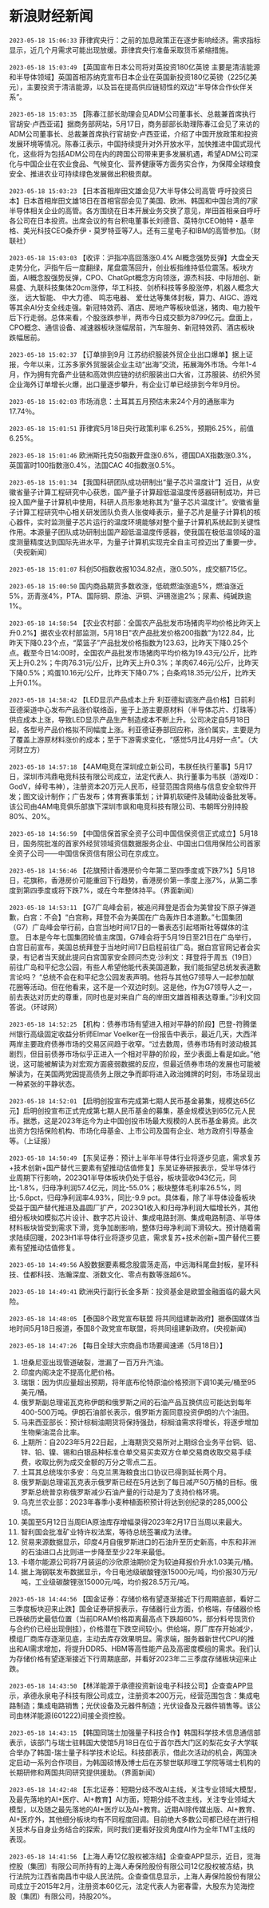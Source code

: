 # 新浪财经新闻
`2023-05-18 15:06:33` 菲律宾央行：之前的加息政策正在逐步影响经济。需求指标显示，近几个月需求可能出现放缓。菲律宾央行准备采取货币紧缩措施。

`2023-05-18 15:03:49` 【英国宣布日本公司将对英投资180亿英镑 主要是清洁能源和半导体领域】英国首相苏纳克宣布日本企业在英国新投资180亿英镑（225亿美元），主要投资于清洁能源，以及旨在提高供应链韧性的双边“半导体合作伙伴关系”。

`2023-05-18 15:03:35` 【陈春江部长助理会见ADM公司董事长、总裁兼首席执行官胡安·卢西亚诺】据商务部网站，5月17日，商务部部长助理陈春江会见了来访的ADM公司董事长、总裁兼首席执行官胡安·卢西亚诺，介绍了中国开放政策和投资发展环境等情况。陈春江表示，中国持续提升对外开放水平，加快推进中国式现代化，这些将为包括ADM公司在内的跨国公司带来更多发展机遇，希望ADM公司深化与中国企业在农业食品、气候变化、营养健康等方面务实合作，为保障全球粮食安全、推进农业可持续绿色发展做出积极贡献。

`2023-05-18 15:03:23` 【日本首相岸田文雄会见7大半导体公司高管 呼吁投资日本】日本首相岸田文雄18日在首相官邸会见了美国、欧洲、韩国和中国台湾的7家半导体相关企业的高管。各方围绕在日本开展业务交换了意见，岸田首相亲自呼吁各公司在日本投资。出席会议的有台积电董事长刘德音、英特尔CEO帕特・基辛格、美光科技CEO桑乔伊・莫罗特亚等7人。还有三星电子和IBM的高管参加。（财联社）

`2023-05-18 15:03:03` 【收评：沪指冲高回落涨0.4% AI概念强势反弹】大盘全天走势分化，沪指午后一度翻绿，尾盘震荡回升，创业板指维持低位震荡。板块方面，AI概念股强势反弹，CPO、ChatGpt概念方向领涨，源杰科技、中际旭创、新易盛、九联科技集体20cm涨停，华工科技、剑桥科技等多股涨停，机器人概念大涨， 远大智能、 中大力德、 鸣志电器、 爱仕达等集体封板，算力、AIGC、游戏等其余AI分支全线走强。新冠特效药、酒店、房地产等板块低迷，猪肉、电力股午后下行走弱。总体来看，个股涨跌参半，两市今日成交额为8799亿元。盘面上，CPO概念、通信设备、减速器板块涨幅居前，汽车服务、新冠特效药、酒店板块跌幅居前。

`2023-05-18 15:02:37` 【订单排到9月 江苏纺织服装外贸企业出口爆单】据上证报，今年以来，江苏多家外贸服装企业主动“出海”交流，拓展海外市场。今年1-4月，作为拥有完备产业链和高效供应链的纺织服装出口大省，江苏服装、纺织外贸企业海外订单增长火爆，出口量逐步攀升，有企业订单已经排到今年9月份。

`2023-05-18 15:02:03` 市场消息：土耳其五月预估未来24个月的通胀率为17.74％。

`2023-05-18 15:01:51` 菲律宾5月18日央行政策利率 6.25%，预期6.25%，前值6.25%。

`2023-05-18 15:01:46` 欧洲斯托克50指数开盘涨0.6%，德国DAX指数涨0.3%，英国富时100指数涨0.4%，法国CAC 40指数涨0.5%。

`2023-05-18 15:01:34` 【我国科研团队成功研制出“量子芯片温度计”】近日，从安徽省量子计算工程研究中心获悉，国产量子计算超低温温度传感器研制成功，并已投入国产量子计算机中使用，科研人员形象地称其为“量子芯片温度计”。安徽省量子计算工程研究中心相关研发团队负责人张俊峰表示，量子芯片是量子计算机的核心器件，实时监测量子芯片运行的温度环境能够对整个量子计算机系统起到关键性作用。本源量子团队成功研制出国产超低温温度传感器，使我国在极低温领域的温度测量精度达到国际先进水平，为量子计算机实现完全自主可控迈出了重要一步。（央视新闻）

`2023-05-18 15:01:07` 科创50指数收报1034.82点，涨0.50%，成交额715亿。

`2023-05-18 15:00:50` 国内商品期货多数收涨，低硫燃油涨逾5%，燃油涨近5%，沥青涨4%，PTA、国际铜、原油、沪铜、沪锡涨逾2%；尿素、纯碱跌逾1%。

`2023-05-18 14:58:54` 【农业农村部：全国农产品批发市场猪肉平均价格比昨天上升0.2%】据农业农村部监测，5月18日"农产品批发价格200指数"为122.84，比昨天下降0.23个点，“菜篮子”产品批发价格指数为123.63，比昨天下降0.25个点。截至今日14:00时，全国农产品批发市场猪肉平均价格为19.43元/公斤，比昨天上升0.2%；牛肉76.31元/公斤，比昨天上升0.3%；羊肉67.46元/公斤，比昨天下降0.5%；鸡蛋10.16元/公斤，比昨天下降0.7%；白条鸡18.35元/公斤，比昨天上升0.1%。

`2023-05-18 14:58:42` 【LED显示产品成本上升 利亚德拟调涨产品价格】日前利亚德渠道中心发布产品涨价联络函，鉴于上游主要原材料（半导体芯片、灯珠等）供应成本上涨，导致LED显示产品生产制造成本不断上升。公司决定自5月18日起，各型号产品价格拟不同幅度上涨。利亚德证券部回应称，涨价属实，主要是为了覆盖上游原材料涨价的成本；至于下游需求变化，“感觉5月比4月好一点”。（大河财立方）

`2023-05-18 14:57:18` 【4AM电竞在深圳成立新公司，韦朕任执行董事】5月17日，深圳市鸿鼎电竞科技有限公司成立，法定代表人、执行董事为韦朕（游戏ID：GodV，绰号韦神），注册资本20万元人民币，经营范围含网络与信息安全软件开发；图文设计制作；广告发布；体育赛事策划；计算机软硬件及辅助设备批发等。该公司由4AM电竞俱乐部旗下深圳市飒和电竞科技有限公司、韦朝晖分别持股80%、20%。

`2023-05-18 14:56:59` 【中国信保首家全资子公司中国信保资信正式成立】5月18日，国务院批准的首家外经贸领域资信数据服务企业、中国出口信用保险公司首家全资子公司——中国信保资信有限公司在京成立。

`2023-05-18 14:56:46` 【花旗预计香港房价今年第二至四季度或下跌7%】5月18日，花旗称，香港房价可能重回下行趋势，香港房价第一季度上涨7%，从第二季度到第四季度或将下跌7%，或在今年整体持平。（界面新闻）

`2023-05-18 14:53:11` 【G7广岛峰会前，被追问拜登是否会为美曾投下原子弹道歉，白宫：不会】“白宫称，拜登不会为美国在广岛轰炸日本道歉。”七国集团（G7）广岛峰会举行前，白宫当地时间17日的一番表态引起塔斯社等媒体的注意。 日本是今年七国集团轮值主席国，G7峰会将于5月19日至21日在广岛举行，白宫日前宣布，美国总统拜登于当地时间17日启程前往广岛。据白宫官网记者会实录，有记者当天就此提问白宫国家安全顾问杰克·沙利文：拜登将于周五（19日）前往广岛和平纪念公园，有些人希望他能代表美国道歉，我们能指望总统发表道歉言论吗？ “总统不会在和平纪念公园发表声明。他将与其他G7领导人一起参加献花圈等活动。但在他看来，这不是一个双边时刻。这是他，作为G7领导人之一，前去表达对历史的尊重，同时也是对来自广岛的岸田文雄首相表达尊重。”沙利文回答说。（环球网）

`2023-05-18 14:52:25` 【机构：债券市场有望进入相对平静的阶段】巴登-符腾堡州银行高级固定收益分析师Elmar Voelker在一份报告中表示，最近几天，大西洋两岸主要政府债券市场的交易区间趋于收窄。“过去数周，债券市场有时波动极其剧烈，但目前债券市场似乎正进入一个相对平静的阶段，至少表面上看是如此。”他说，这可能被解读为对宏观方面疲弱数据的反应，但最近债券市场的发展也可能被解读为，在美国两党因提高债务上限之争而即将进入政治摊牌的时刻，市场呈现出一种紧张的平静状态。

`2023-05-18 14:52:01` 【启明创投宣布完成第七期人民币基金募集，规模达65亿元】启明创投宣布正式完成第七期人民币基金的募集，基金规模达到65亿元人民币。据悉，这是2023年迄今为止中国创投市场最大规模的人民币基金募资。此次出资方包括保险机构、市场化母基金、上市公司及国有企业、地方政府引导基金等。（上证报）

`2023-05-18 14:50:49` 【东吴证券：预计上半年半导体行业将逐步见底，需求复苏+技术创新+国产替代三要素有望推动估值修复】东吴证券研报表示，受半导体行业周期下行影响，2023Q1半导体板块仍处于低谷，板块营收943亿元，同比-1.8%，归母净利润57.4亿元，同比-55.0%；板块整体毛利率26.5%，同比-5.6pct，归母净利润率4.93%，同比-9.9 pct。具体看，除了半导体设备板块受益于国产替代推进及晶圆厂扩产，2023Q1收入和归母净利润大幅增长外，其他细分板块如模拟芯片设计、数字芯片设计、集成电路封测、集成电路制造、半导体材料板块皆受到需求下滑，竞争加剧影响，整体归母净利润下滑较大。预计随着需求陆续回暖，2023H1半导体行业将逐步见底，需求复苏+技术创新+国产替代三要素有望推动估值修复。

`2023-05-18 14:49:56` A股数据要素概念股震荡走高，中远海科尾盘封板，星环科技、佳都科技、浩瀚深度、浙数文化、零点有数等涨超6%。

`2023-05-18 14:49:41` 欧洲央行副行长金多斯：投资基金是欧盟金融面临的最大风险。

`2023-05-18 14:48:05` 【泰国8个政党宣布联盟 将共同组建新政府】据泰国媒体当地时间5月18日报道，泰国8个政党宣布联盟，将共同组建新政府。(央视新闻)

`2023-05-18 14:47:26` 【每日全球大宗商品市场要闻速递（5月18日）】
1. 坦桑尼亚出现管道破裂，泄漏了一百万升汽油。
2. 印度内阁决定不提高化肥价格。
3. 瑞银：因为供应量超出预期，将年底布伦特原油价格预测下调10美元/桶至95美元/桶。
4. 俄罗斯副总理诺瓦克称伊朗和俄罗斯之间的石油产品互换供应可能达到每年400-500万吨。伊朗石油部长表示，俄罗斯方面同意投资伊朗的六个油田。
5. 马来西亚部长：预计棕榈油期货将保持强劲，棕榈油需求将增长，将逐步增加生物柴油混合比率。
6. 上期所：自2023年5月22日起，上海期货交易所对上期综合业务平台铜、铝、锌、铅、镍、锡和白银品种标准仓单交易买卖双方仓单交易商收取交易手续费，收取比例为成交金额的万分之零点二五。
7. 土耳其总统埃尔多安：乌克兰黑海粮食出口协议已得到延长两个月。
8. 俄罗斯副总理诺瓦克表示俄罗斯已经在5月达到了每日减产50万桶的目标。俄罗斯总统普京称俄罗斯减少石油产量的行动是为了支持价格环境。
9. 乌克兰农业部：2023年春季小麦种植面积预计将达到创纪录的285,000公顷。
10. 美国至5月12日当周EIA原油库存增幅录得2023年2月17日当周以来最大。
11. 智利国会批准矿业特许权法案，等待总统签署成为法律。
12. 贸易来源数据显示，印度4月自俄罗斯进口的石油升至历史新高，中东和非洲的石油进口占比则进一步降至至少22年来最低。
13. 卡塔尔能源公司将7月装运的沙欣原油期价定为较迪拜报价升水1.03美元/桶。
14. 据上海钢联发布数据显示，今日电池级碳酸锂涨15000元/吨，均价报30万元/吨，工业级碳酸锂涨15000元/吨，均价报28.5万元/吨。

`2023-05-18 14:44:56` 【国金证券：存储价格有望逐渐接近下行周期底部，看好二三季度板块迎来止跌】国金证券研报表示，存储器行业方面，价格端，存储器价格已跌破历史最低位置（当前DRAM价格距离最高点下跌超60%，部分料号现货价与合约价已经出现倒挂），价格潜在下跌空间较小。供给端，原厂库存开始减少，模组厂商库存逐渐见底，主动去库存效果明显。需求端，服务器新世代CPU的推出和AI需求增加，将提升DDR5、HBM等高性能产品及高密度模组的需求。我们认为存储价格有望逐渐接近下行周期底部，并看好2023年二三季度存储板块迎来止跌。

`2023-05-18 14:43:50` 【林洋能源于承德投资新设电子科技公司】企查查APP显示，承德永泉电子科技有限公司成立，注册资本200万元，经营范围包含：集成电路制造；集成电路销售；光伏设备及元器件制造；光伏设备及元器件销售等。该公司由林洋能源(601222)间接全资控股。

`2023-05-18 14:43:15` 【韩国同瑞士加强量子科技合作】韩国科学技术信息通信部表示，该部门与瑞士驻韩国大使馆5月18日在位于首尔西大门区的梨花女子大学联合举办了韩国-瑞士量子科学技术论坛。科技部表示，借此次活动的机会，两国决定启动一系列合作项目，为韩国硕博及博士后在苏黎世联邦理工学院等瑞士机构的长期研修和两国共同研究提供援助。（界面新闻）

`2023-05-18 14:42:48` 【东北证券：短期分歧不改AI主线，关注专业领域大模型，及最先落地的AI+医疗、AI+教育】AI方面，短期分歧不改主线，关注专业领域大模型，以及随之最先落地的AI+医疗以及AI+教育。近期AI除传媒出版、AI+教育、AI+医疗外，其他细分板块均有不同程度回调。目前绝大多数公司都已经在进行相关技术与自身业务结合的探索，同时我们更看好投资角度AI作为全年TMT主线的表现。

`2023-05-18 14:41:56` 【上海人寿12亿股权被冻结】企查查APP显示，近日，览海控股（集团）有限公司所持有的上海人寿保险股份有限公司12亿股权被冻结，执行法院为江西省南昌市中级人民法院。企查查信息显示，上海人寿保险股份有限公司成立于2015年2月，注册资本60亿元，法定代表人为密春雷，大股东为览海控股（集团）有限公司，持股20%。

